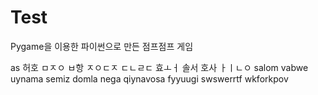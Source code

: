 # Test
Pygame을 이용한 파이썬으로 만든 점프점프 게임


as
허호
ㅁㅈㅇ
ㅂ항
ㅈㅇㄷㅈ
ㄷㄴㄹㄷ
효ㅗㅓ
솔서
호사
ㅏㅣㄴㅇ
salom
vabwe uynama
semiz domla
nega qiynavosa
fyyuugi
swswerrtf
wkforkpov
